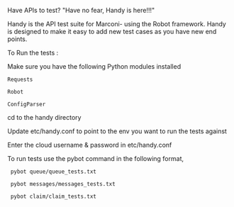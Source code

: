 Have APIs to test?
"Have no fear, Handy is here!!!"
 
Handy is the API test suite for Marconi- using the Robot framework.
Handy is designed to make it easy to add new test cases as you have new end points. 


To Run the tests :

Make sure you have the following Python modules installed

    Requests
    
    Robot

    ConfigParser
  
cd to the handy directory

Update etc/handy.conf to point to the env you want to run the tests against

Enter the cloud username & password in  etc/handy.conf

To run tests use the pybot command in the following format,

     pybot queue/queue_tests.txt
     
     pybot messages/messages_tests.txt
     
     pybot claim/claim_tests.txt
